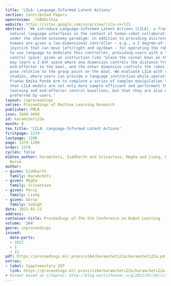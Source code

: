 ```yaml
---
title: 'LILA: Language-Informed Latent Actions'
section: Contributed Papers
openreview: _lkBGOctkip
website: https://sites.google.com/corp/view/lila-corl21
abstract: 'We introduce Language-Informed Latent Actions (LILA), a framework for learning
  natural language interfaces in the context of human-robot collaboration. LILA falls
  under the shared autonomy paradigm: in addition to providing discrete language inputs,
  humans are given a low-dimensional controller – e.g., a 2 degree-of-freedom (DoF)
  joystick that can move left/right and up/down – for operating the robot. LILA learns
  to use language to modulate this controller, providing users with a language-informed
  control space: given an instruction like "place the cereal bowl on the tray," LILA
  may learn a 2-DoF space where one dimension controls the distance from the robot’s
  end-effector to the bowl, and the other dimension controls the robot’s end-effector
  pose relative to the grasp point on the bowl. We evaluate LILA with real-world user
  studies, where users can provide a language instruction while operating a 7-DoF
  Franka Emika Panda Arm to complete a series of complex manipulation tasks. We show
  that LILA models are not only more sample efficient and performant than imitation
  learning and end-effector control baselines, but that they are also qualitatively
  preferred by users.'
layout: inproceedings
series: Proceedings of Machine Learning Research
publisher: PMLR
issn: 2640-3498
id: karamcheti22a
month: 0
tex_title: 'LILA: Language-Informed Latent Actions'
firstpage: 1379
lastpage: 1390
page: 1379-1390
order: 1379
cycles: false
bibtex_author: Karamcheti, Siddharth and Srivastava, Megha and Liang, Percy and Sadigh,
  Dorsa
author:
- given: Siddharth
  family: Karamcheti
- given: Megha
  family: Srivastava
- given: Percy
  family: Liang
- given: Dorsa
  family: Sadigh
date: 2022-01-11
address:
container-title: Proceedings of The 5th Conference on Robot Learning
volume: '164'
genre: inproceedings
issued:
  date-parts:
  - 2022
  - 1
  - 11
pdf: https://proceedings.mlr.press/v164/karamcheti22a/karamcheti22a.pdf
extras:
- label: Supplementary ZIP
  link: https://proceedings.mlr.press/v164/karamcheti22a/karamcheti22a-supp.zip
# Format based on citeproc: http://blog.martinfenner.org/2013/07/30/citeproc-yaml-for-bibliographies/
---
```

